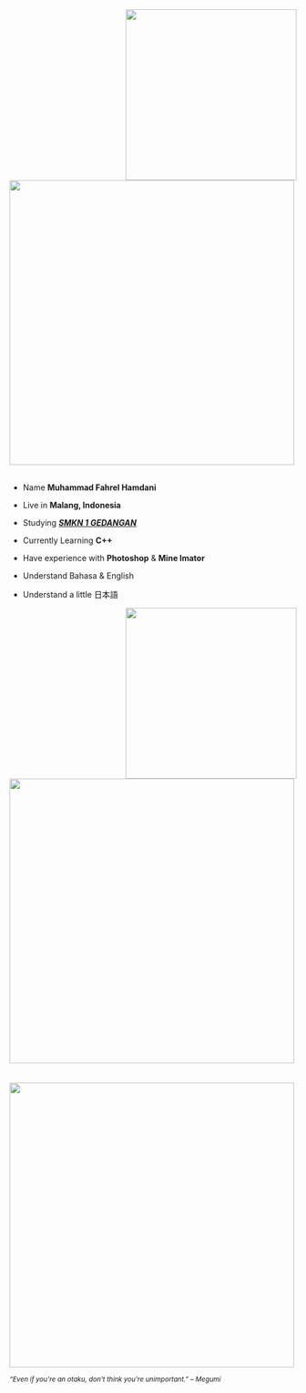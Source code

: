 <div>
<img src="./img/Profile-elaina.png" width="300" align="right" />
<br/>
<img src="./img/AboutMe-elaina.png" width="500" />
<br/>
<br/>
  
- Name **Muhammad Fahrel Hamdani**

- Live in **Malang, Indonesia**

- Studying [***SMKN 1 GEDANGAN***](http://smkn1gedangan-malang.sch.id/)

- Currently Learning **C++**

- Have experience with **Photoshop** & **Mine Imator**

- Understand Bahasa & English

- Understand a little 日本語
<img src="./img/Waifu-elainaa.png" width="300" align="right" />
<br/>
<img src="./img/Repo-elaina.png" width="500" />
<br/>
<br/>
  
<br/>
<img src="./img/banner-elainaa.png" width="500" /><br/>
  
<sub> *“Even if you're an otaku, don't think you're unimportant.” – Megumi* </sub>
<!--
<img src="https://metrics.lecoq.io/Eilaluth?template=classic&base.header=0&base.activity=0&base.community=0&base.repositories=0&base.metadata=0&repositories=1&repositories=100&repositories.batch=100&repositories.forks=false&repositories.affiliations=owner&repositories.featured=Eilaluth%2FAyano%2CEilaluth%2FKyoko%2CEilaluth%2FKanna%2CEilaluth%2FHotaru%2CEilaluth%2FMocha&config.timezone=Asia%2FJakart"  />
-->
</div>
